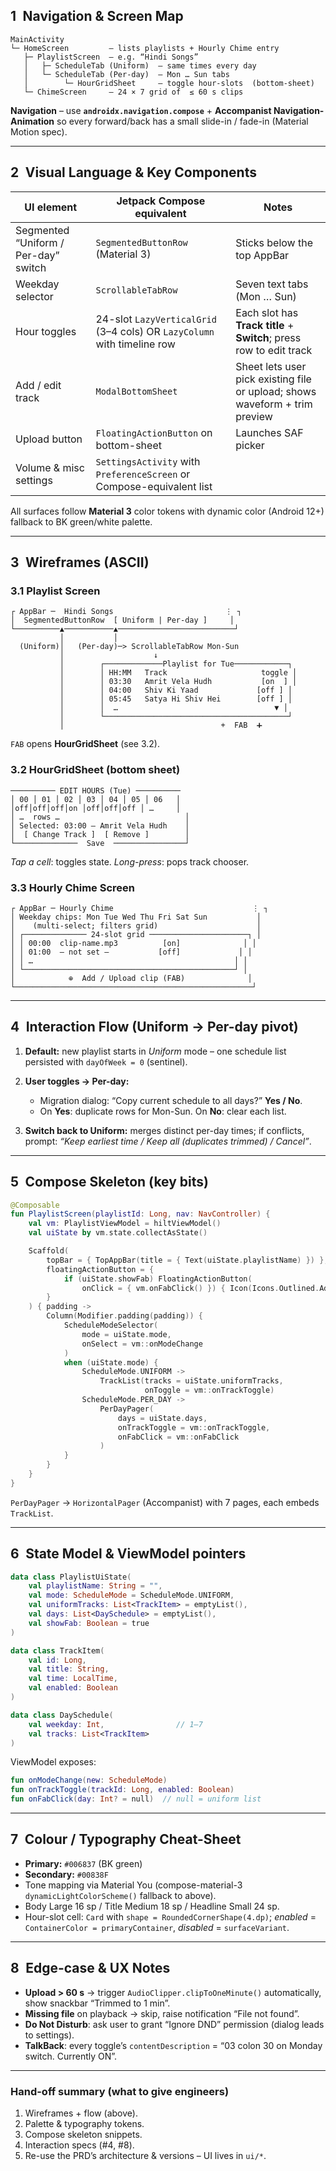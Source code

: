 

## 1 Navigation & Screen Map

```
MainActivity
└─ HomeScreen         – lists playlists + Hourly Chime entry
   ├─ PlaylistScreen  – e.g. “Hindi Songs”
   │   ├─ ScheduleTab (Uniform)  – same times every day
   │   └─ ScheduleTab (Per-day)  – Mon … Sun tabs
   │        └─ HourGridSheet     – toggle hour-slots  (bottom-sheet)
   └─ ChimeScreen     – 24 × 7 grid of  ≤ 60 s clips
```

**Navigation** – use **`androidx.navigation.compose`** + **Accompanist Navigation-Animation** so every forward/back has a small slide-in / fade-in (Material Motion spec).

---

## 2 Visual Language & Key Components

| UI element                           | Jetpack Compose equivalent                                              | Notes                                                                       |
| ------------------------------------ | ----------------------------------------------------------------------- | --------------------------------------------------------------------------- |
| Segmented “Uniform / Per-day” switch | `SegmentedButtonRow` (Material 3)                                       | Sticks below the top AppBar                                                 |
| Weekday selector                     | `ScrollableTabRow`                                                      | Seven text tabs (Mon … Sun)                                                 |
| Hour toggles                         | 24-slot `LazyVerticalGrid` (3–4 cols) OR `LazyColumn` with timeline row | Each slot has **Track title** + **Switch**; press row to edit track         |
| Add / edit track                     | `ModalBottomSheet`                                                      | Sheet lets user pick existing file or upload; shows waveform + trim preview |
| Upload button                        | `FloatingActionButton` on bottom-sheet                                  | Launches SAF picker                                                         |
| Volume & misc settings               | `SettingsActivity` with `PreferenceScreen` or Compose-equivalent list   |                                                                             |

All surfaces follow **Material 3** color tokens with dynamic color (Android 12+) fallback to BK green/white palette.

---

## 3 Wireframes (ASCII)

### 3.1 Playlist Screen

```
┌ AppBar ─  Hindi Songs                         ⋮ ┐
│  SegmentedButtonRow  [ Uniform | Per-day ]     │
└──────────▲───────────▲──────────────────────────┘
           │           │
  (Uniform)│   (Per-day)─> ScrollableTabRow Mon-Sun
           │                    ↓
           │        ┌─────────────Playlist for Tue────────────┐
           │        │ HH:MM   Track                     toggle │
           │        │ 03:30   Amrit Vela Hudh           [on  ] │
           │        │ 04:00   Shiv Ki Yaad             [off ] │
           │        │ 05:45   Satya Hi Shiv Hei        [off ] │
           │        │  …                                   ▼ │
           │        └─────────────────────────────────────────┘
           │                                   +  FAB  ➕
```

`FAB` opens **HourGridSheet** (see 3.2).

### 3.2 HourGridSheet (bottom sheet)

```
────────── EDIT HOURS (Tue) ──────────
│ 00 │ 01 │ 02 │ 03 │ 04 │ 05 │ 06   │
│off│off│off│on │off│off│off │ …     │
│ …  rows …                            │
│ Selected: 03:00 – Amrit Vela Hudh    │
│  [ Change Track ]  [ Remove ]        │
└──────────────  Save  ────────────────┘
```

*Tap a cell*: toggles state. *Long-press*: pops track chooser.

### 3.3 Hourly Chime Screen

```
┌ AppBar ─ Hourly Chime                               ⋮ ┐
│ Weekday chips: Mon Tue Wed Thu Fri Sat Sun           │
│    (multi-select; filters grid)                      │
│ ┌────────────── 24-slot grid ──────────────────────┐ │
│ │ 00:00  clip-name.mp3          [on]              │ │
│ │ 01:00  — not set —           [off]             │ │
│ │ …                                             │ │
│ └───────────────────────────────────────────────┘ │
│            ⊕  Add / Upload clip (FAB)              │
└─────────────────────────────────────────────────────┘
```

---

## 4 Interaction Flow (Uniform → Per-day pivot)

1. **Default:** new playlist starts in *Uniform* mode – one schedule list persisted with `dayOfWeek = 0` (sentinel).
2. **User toggles → Per-day:**

   * Migration dialog: “Copy current schedule to all days?” **Yes / No**.
   * On **Yes**: duplicate rows for Mon-Sun. On **No**: clear each list.
3. **Switch back to Uniform:** merges distinct per-day times; if conflicts, prompt: *“Keep earliest time / Keep all (duplicates trimmed) / Cancel”*.

---

## 5 Compose Skeleton (key bits)

```kotlin
@Composable
fun PlaylistScreen(playlistId: Long, nav: NavController) {
    val vm: PlaylistViewModel = hiltViewModel()
    val uiState by vm.state.collectAsState()

    Scaffold(
        topBar = { TopAppBar(title = { Text(uiState.playlistName) }) },
        floatingActionButton = {
            if (uiState.showFab) FloatingActionButton(
                onClick = { vm.onFabClick() }) { Icon(Icons.Outlined.Add, null) }
        }
    ) { padding ->
        Column(Modifier.padding(padding)) {
            ScheduleModeSelector(
                mode = uiState.mode,
                onSelect = vm::onModeChange
            )
            when (uiState.mode) {
                ScheduleMode.UNIFORM ->
                    TrackList(tracks = uiState.uniformTracks,
                              onToggle = vm::onTrackToggle)
                ScheduleMode.PER_DAY ->
                    PerDayPager(
                        days = uiState.days,
                        onTrackToggle = vm::onTrackToggle,
                        onFabClick = vm::onFabClick
                    )
            }
        }
    }
}
```

`PerDayPager` → `HorizontalPager` (Accompanist) with 7 pages, each embeds `TrackList`.

---

## 6 State Model & ViewModel pointers

```kotlin
data class PlaylistUiState(
    val playlistName: String = "",
    val mode: ScheduleMode = ScheduleMode.UNIFORM,
    val uniformTracks: List<TrackItem> = emptyList(),
    val days: List<DaySchedule> = emptyList(),
    val showFab: Boolean = true
)

data class TrackItem(
    val id: Long,
    val title: String,
    val time: LocalTime,
    val enabled: Boolean
)

data class DaySchedule(
    val weekday: Int,                // 1–7
    val tracks: List<TrackItem>
)
```

ViewModel exposes:

```kotlin
fun onModeChange(new: ScheduleMode)
fun onTrackToggle(trackId: Long, enabled: Boolean)
fun onFabClick(day: Int? = null)  // null = uniform list
```

---

## 7 Colour / Typography Cheat-Sheet

* **Primary:** `#006837` (BK green)
* **Secondary:** `#00838F`
* Tone mapping via Material You (compose-material-3 `dynamicLightColorScheme()` fallback to above).
* Body Large 16 sp / Title Medium 18 sp / Headline Small 24 sp.
* Hour-slot cell: `Card` with `shape = RoundedCornerShape(4.dp)`;
  *enabled* = `ContainerColor = primaryContainer`, *disabled* = `surfaceVariant`.

---

## 8 Edge-case & UX Notes

* **Upload > 60 s** → trigger `AudioClipper.clipToOneMinute()` automatically, show snackbar “Trimmed to 1 min”.
* **Missing file** on playback → skip, raise notification “File not found”.
* **Do Not Disturb**: ask user to grant “Ignore DND” permission (dialog leads to settings).
* **TalkBack**: every toggle’s `contentDescription` = “03 colon 30 on Monday switch. Currently ON”.

---

### Hand-off summary (what to give engineers)

1. Wireframes + flow (above).
2. Palette & typography tokens.
3. Compose skeleton snippets.
4. Interaction specs (#4, #8).
5. Re-use the PRD’s architecture & versions – UI lives in `ui/*`.

